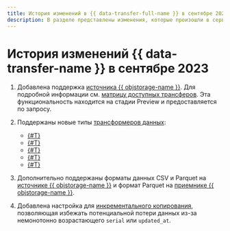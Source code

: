 ```yaml
---
title: История изменений в {{ data-transfer-full-name }} в сентябре 2023
description: В разделе представлены изменения, которые произошли в сервисе {{ data-transfer-name }} в сентябре 2023 года.
---
```


# История изменений {{ data-transfer-name }} в сентябре 2023

1. Добавлена поддержка [источника {{ objstorage-name }}](../operations/endpoint/source/object-storage.md). Для подробной информации см. [матрицу доступных трансферов](../transfer-matrix.md). Эта функциональность находится на стадии Preview и предоставляется по запросу.

1. Поддержаны новые типы [трансформеров данных](../concepts/data-transformation.md): 

    * [{#T}](../concepts/data-transformation.md#data-mask)
    * [{#T}](../concepts/data-transformation.md#subtable-splitting)
    * [{#T}](../concepts/data-transformation.md#replace-primary-key)
    * [{#T}](../concepts/data-transformation.md#convert-to-string)
    * [{#T}](../concepts/data-transformation.md#shard)

1. Дополнительно поддержаны форматы данных CSV и Parquet на [источнике {{ objstorage-name }}](../operations/endpoint/source/object-storage.md) и формат Parquet на [приемнике {{ objstorage-name }}](../operations/endpoint/target/object-storage.md).
 
1. Добавлена настройка для [инкрементального копирования](../concepts/transfer-lifecycle.md#copy), позволяющая избежать потенциальной потери данных из-за немонотонно возрастающего `serial` или `updated_at`.

